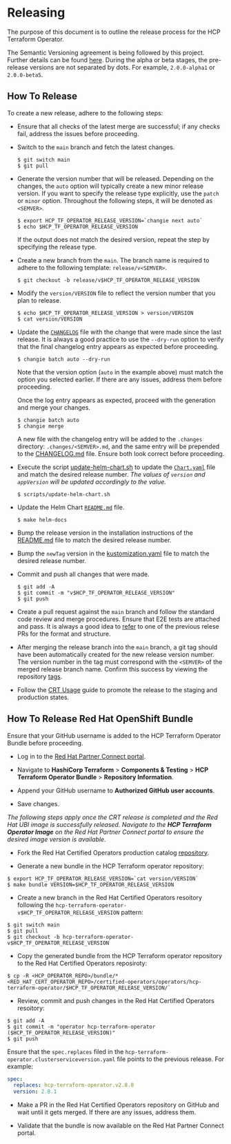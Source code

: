 # Releasing

The purpose of this document is to outline the release process for the HCP Terraform Operator.

The Semantic Versioning agreement is being followed by this project. Further details can be found [here](https://semver.org/). During the alpha or beta stages, the pre-release versions are not separated by dots. For example, `2.0.0-alpha1` or `2.0.0-beta5`.

## How To Release

To create a new release, adhere to the following steps:

- Ensure that all checks of the latest merge are successful; if any checks fail, address the issues before proceeding.

- Switch to the `main` branch and fetch the latest changes.

  ```console
  $ git switch main
  $ git pull
  ```

- Generate the version number that will be released. Depending on the changes, the `auto` option will typically create a new minor release version. If you want to specify the release type explicitly, use the `patch` or `minor` option. Throughout the following steps, it will be denoted as `<SEMVER>`.

  ```console
  $ export HCP_TF_OPERATOR_RELEASE_VERSION=`changie next auto`
  $ echo $HCP_TF_OPERATOR_RELEASE_VERSION
  ```

  If the output does not match the desired version, repeat the step by specifying the release type.

- Create a new branch from the `main`. The branch name is required to adhere to the following template: `release/v<SEMVER>`.

  ```console
  $ git checkout -b release/v$HCP_TF_OPERATOR_RELEASE_VERSION
  ```

- Modify the `version/VERSION` file to reflect the version number that you plan to release.

  ```console
  $ echo $HCP_TF_OPERATOR_RELEASE_VERSION > version/VERSION
  $ cat version/VERSION
  ```

- Update the [`CHANGELOG`](./CHANGELOG.md) file with the change that were made since the last release. It is always a good practice to use the `--dry-run` option to verify that the final changelog entry appears as expected before proceeding.

  ```console
  $ changie batch auto --dry-run
  ```

  Note that the version option (`auto` in the example above) must match the option you selected earlier. If there are any issues, address them before proceeding.

  Once the log entry appears as expected, proceed with the generation and merge your changes.

  ```console
  $ changie batch auto
  $ changie merge
  ```

  A new file with the changelog entry will be added to the `.changes` directory: `.changes/<SEMVER>.md`, and the same entry will be prepended to the [CHANGELOG.md](./CHANGELOG.md) file. Ensure both look correct before proceeding.

- Execute the script [update-helm-chart.sh](./scripts/update-helm-chart.sh) to update the [`Chart.yaml`](./charts/hcp-terraform-operator/Chart.yaml) file and match the desired release number. _The values of `version` and `appVersion` will be updated accordingly to the <SEMVER> value._


  ```console
  $ scripts/update-helm-chart.sh
  ```

- Update the Helm Chart [`README.md`](./charts/hcp-terraform-operator/README.md) file.

  ```console
  $ make helm-docs
  ```

- Bump the release version in the installation instructions of the [README.md](./README.md) file to match the desired release number.

- Bump the `newTag` version in the [kustomization.yaml](./config/manager/kustomization.yaml) file to match the desired release number.

- Commit and push all changes that were made.

  ```console
  $ git add -A
  $ git commit -m "v$HCP_TF_OPERATOR_RELEASE_VERSION"
  $ git push
  ```

- Create a pull request against the `main` branch and follow the standard code review and merge procedures. Ensure that E2E tests are attached and pass. It is always a good idea to [refer](https://github.com/hashicorp/hcp-terraform-operator/pulls?q=is%3Apr+label%3Arelease) to one of the previous relese PRs for the format and structure.

- After merging the release branch into the `main` branch, a git tag should have been automatically created for the new release version number. The version number in the tag must correspond with the `<SEMVER>` of the merged release branch name. Confirm this success by viewing the repository [tags](https://github.com/hashicorp/hcp-terraform-operator/tags).

- Follow the [CRT Usage](https://hashicorp.atlassian.net/wiki/spaces/RELENG/pages/2309390389/Part+3+CRT+Usage) guide to promote the release to the staging and production states.

## How To Release Red Hat OpenShift Bundle

Ensure that your GitHub username is added to the HCP Terraform Operator Bundle before proceeding.

  - Log in to the [Red Hat Partner Connect portal](https://connect.redhat.com/manage/products).

  - Navigate to **HashiCorp Terraform** > **Components & Testing** > **HCP Terraform Operator Bundle** > **Repository Information**.

  - Append your GitHub username to **Authorized GitHub user accounts**.

  - Save changes.

*The following steps apply once the CRT release is completed and the Red Hat UBI image is successfully released. Navigate to the **HCP Terraform Operator Image** on the Red Hat Partner Connect portal to ensure the desired image version is available.*

- Fork the Red Hat Certified Operators production catalog [repository](https://github.com/redhat-openshift-ecosystem/certified-operators).

- Generate a new bundle in the HCP Terraform operator repository:

```console
$ export HCP_TF_OPERATOR_RELEASE_VERSION=`cat version/VERSION`
$ make bundle VERSION=$HCP_TF_OPERATOR_RELEASE_VERSION
```

- Create a new branch in the Red Hat Certified Operators resoitory following the `hcp-terraform-operator-v$HCP_TF_OPERATOR_RELEASE_VERSION` pattern:

```console
$ git switch main
$ git pull
$ git checkout -b hcp-terraform-operator-v$HCP_TF_OPERATOR_RELEASE_VERSION
```

- Copy the generated bundle from the HCP Terraform operator repository to the Red Hat Certified Operators reposiroty:

```console
$ cp -R <HCP_OPERATOR_REPO>/bundle/* <RED_HAT_CERT_OPERATOR_REPO>/certified-operators/operators/hcp-terraform-operator/$HCP_TF_OPERATOR_RELEASE_VERSION/`
```

- Review, commit and push changes in the Red Hat Certified Operators resoitory:

```console
$ git add -A
$ git commit -m "operator hcp-terraform-operator ($HCP_TF_OPERATOR_RELEASE_VERSION)"
$ git push
```

  Ensure that the `spec.replaces` filed in the `hcp-terraform-operator.clusterserviceversion.yaml` file points to the previous release. For example:

```yaml
spec:
  replaces: hcp-terraform-operator.v2.8.0
  version: 2.8.1
```

- Make a PR in the Red Hat Certified Operators repository on GitHub and wait until it gets merged. If there are any issues, address them.

- Validate that the bundle is now available on the Red Hat Partner Connect portal.
